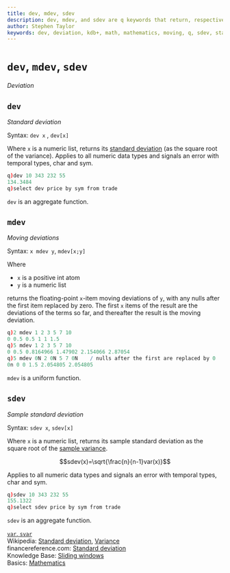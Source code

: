 ```yaml
---
title: dev, mdev, sdev
description: dev, mdev, and sdev are q keywords that return, respectively, the standard deviation, moving deviation, and sample standard deviation of their argument. 
author: Stephen Taylor
keywords: dev, deviation, kdb+, math, mathematics, moving, q, sdev, standard deviation, statistics
---
```

# `dev`, `mdev`, `sdev`

_Deviation_




## `dev`

_Standard deviation_

Syntax: `dev x` , `dev[x]`

Where `x` is a numeric list, returns its [standard deviation](https://en.wikipedia.org/wiki/Standard_deviation "Wikipedia") (as the square root of the variance). 
Applies to all numeric data types and signals an error with temporal types, char and sym.

```q
q)dev 10 343 232 55
134.3484
q)select dev price by sym from trade
```

`dev` is an aggregate function.


## `mdev`

_Moving deviations_

Syntax: `x mdev y`, `mdev[x;y]`

Where

-   `x` is a positive int atom
-   `y` is a numeric list

returns the floating-point `x`-item moving deviations of `y`, with any nulls after the first item replaced by zero. The first `x` items of the result are the deviations of the terms so far, and thereafter the result is the moving deviation. 

```q
q)2 mdev 1 2 3 5 7 10
0 0.5 0.5 1 1 1.5
q)5 mdev 1 2 3 5 7 10
0 0.5 0.8164966 1.47902 2.154066 2.87054
q)5 mdev 0N 2 0N 5 7 0N    / nulls after the first are replaced by 0
0n 0 0 1.5 2.054805 2.054805
```

`mdev` is a uniform function. 


## `sdev` 

_Sample standard deviation_

Syntax: `sdev x`, `sdev[x]`

Where `x` is a numeric list, returns its sample standard deviation as the square root of the [sample variance](var.md#svar).

$$sdev(x)=\sqrt{\frac{n}{n-1}var(x)}$$

Applies to all numeric data types and signals an error with temporal types, char and sym.

```q
q)sdev 10 343 232 55
155.1322
q)select sdev price by sym from trade
```

`sdev` is an aggregate function.



<i class="far fa-hand-point-right"></i> 
[`var`, `svar`](var.md)  
Wikipedia: [Standard deviation](https://en.wikipedia.org/wiki/Standard_deviation),
[Variance](https://en.wikipedia.org/wiki/Variance)  
financereference.com: [Standard deviation](http://financereference.com/learn/standard-deviation)  
Knowledge Base: [Sliding windows](../kb/programming-idioms.md#how-do-i-apply-a-function-to-a-sequence-sliding-window)  
Basics: [Mathematics](../basics/math.md)
